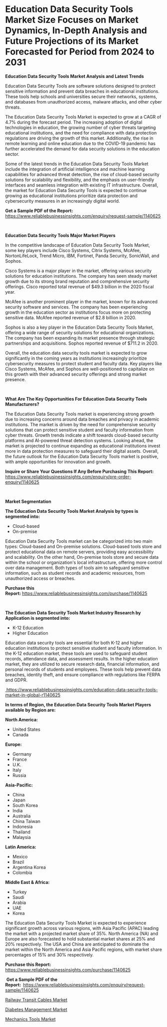 <p><h1>Education Data Security Tools Market Size Focuses on Market Dynamics, In-Depth Analysis and Future Projections of its Market Forecasted for Period from 2024 to 2031</h1></p><p><strong>Education Data Security Tools Market Analysis and Latest Trends</strong></p>
<p><p>Education Data Security Tools are software solutions designed to protect sensitive information and prevent data breaches in educational institutions. These tools help schools and universities secure their networks, systems, and databases from unauthorized access, malware attacks, and other cyber threats.</p><p>The Education Data Security Tools Market is expected to grow at a CAGR of 4.7% during the forecast period. The increasing adoption of digital technologies in education, the growing number of cyber threats targeting educational institutions, and the need for compliance with data protection regulations are driving the growth of this market. Additionally, the rise in remote learning and online education due to the COVID-19 pandemic has further accelerated the demand for data security solutions in the education sector.</p><p>Some of the latest trends in the Education Data Security Tools Market include the integration of artificial intelligence and machine learning capabilities for advanced threat detection, the rise of cloud-based security solutions for scalability and flexibility, and the emphasis on user-friendly interfaces and seamless integration with existing IT infrastructure. Overall, the market for Education Data Security Tools is expected to continue growing as educational institutions prioritize data protection and cybersecurity measures in an increasingly digital world.</p></p>
<p><strong>Get a Sample PDF of the Report:&nbsp;</strong> <a href="https://www.reliablebusinessinsights.com/enquiry/request-sample/1140625">https://www.reliablebusinessinsights.com/enquiry/request-sample/1140625</a></p>
<p>&nbsp;</p>
<p><strong>Education Data Security Tools Major Market Players</strong></p>
<p><p>In the competitive landscape of Education Data Security Tools Market, some key players include Cisco Systems, Citrix Systems, McAfee, NortonLifeLock, Trend Micro, IBM, Fortinet, Panda Security, SonicWall, and Sophos. </p><p>Cisco Systems is a major player in the market, offering various security solutions for education institutions. The company has seen steady market growth due to its strong brand reputation and comprehensive security offerings. Cisco reported total revenue of $49.3 billion in the 2020 fiscal year.</p><p>McAfee is another prominent player in the market, known for its advanced security software and services. The company has been experiencing growth in the education sector as institutions focus more on protecting sensitive data. McAfee reported revenue of $2.8 billion in 2020.</p><p>Sophos is also a key player in the Education Data Security Tools Market, offering a wide range of security solutions for educational organizations. The company has been expanding its market presence through strategic partnerships and acquisitions. Sophos reported revenue of $711.2 in 2020.</p><p>Overall, the education data security tools market is expected to grow significantly in the coming years as institutions increasingly prioritize cybersecurity measures to protect student and faculty data. Key players like Cisco Systems, McAfee, and Sophos are well-positioned to capitalize on this growth with their advanced security offerings and strong market presence.</p></p>
<p>&nbsp;</p>
<p><strong>What Are The Key Opportunities For Education Data Security Tools Manufacturers?</strong></p>
<p><p>The Education Data Security Tools market is experiencing strong growth due to increasing concerns around data breaches and privacy in academic institutions. The market is driven by the need for comprehensive security solutions that can protect sensitive student and faculty information from cyber threats. Growth trends indicate a shift towards cloud-based security platforms and AI-powered threat detection systems. Looking ahead, the market is projected to continue expanding as educational institutions invest more in data protection measures to safeguard their digital assets. Overall, the future outlook for the Education Data Security Tools market is positive, with ample opportunities for innovation and growth.</p></p>
<p><strong>Inquire or Share Your Questions If Any Before Purchasing This Report:</strong> <a href="https://www.reliablebusinessinsights.com/enquiry/pre-order-enquiry/1140625">https://www.reliablebusinessinsights.com/enquiry/pre-order-enquiry/1140625</a></p>
<p>&nbsp;</p>
<p><strong>Market Segmentation</strong></p>
<p><strong>The Education Data Security Tools Market Analysis by types is segmented into:</strong></p>
<p><ul><li>Cloud-based</li><li>On-premise</li></ul></p>
<p><p>Education Data Security Tools market can be categorized into two main types: Cloud-based and On-premise solutions. Cloud-based tools store and protect educational data on remote servers, providing easy accessibility and scalability. On the other hand, On-premise tools store and secure data within the school or organization's local infrastructure, offering more control over data management. Both types of tools aim to safeguard sensitive information, such as student records and academic resources, from unauthorized access or breaches.</p></p>
<p><strong>Purchase this Report:&nbsp;</strong><a href="https://www.reliablebusinessinsights.com/purchase/1140625">https://www.reliablebusinessinsights.com/purchase/1140625</a></p>
<p>&nbsp;</p>
<p><strong>The Education Data Security Tools Market Industry Research by Application is segmented into:</strong></p>
<p><ul><li>K-12 Education</li><li>Higher Education</li></ul></p>
<p><p>Education data security tools are essential for both K-12 and higher education institutions to protect sensitive student and faculty information. In the K-12 education market, these tools are used to safeguard student records, attendance data, and assessment results. In the higher education market, they are utilized to secure research data, financial information, and personal records of students and employees. These tools help prevent data breaches, identity theft, and ensure compliance with regulations like FERPA and GDPR.</p></p>
<p><a href="https://www.reliablebusinessinsights.com/education-data-security-tools-market-in-global-r1140625">&nbsp;https://www.reliablebusinessinsights.com/education-data-security-tools-market-in-global-r1140625</a></p>
<p><strong>In terms of Region, the Education Data Security Tools Market Players available by Region are:</strong></p>
<p>
    <p> <strong> North America: </strong>
        <ul>
            <li>United States</li>
            <li>Canada</li>
        </ul>
        </p> 
    <p> <strong> Europe: </strong>
        <ul>
            <li>Germany</li>
            <li>France</li>
            <li>U.K.</li>
            <li>Italy</li>
            <li>Russia</li>
        </ul>
        </p> 
    <p> <strong> Asia-Pacific: </strong>
        <ul>
            <li>China</li>
            <li>Japan</li>
            <li>South Korea</li>
            <li>India</li>
            <li>Australia</li>
            <li>China Taiwan</li>
            <li>Indonesia</li>
            <li>Thailand</li>
            <li>Malaysia</li>
        </ul>
        </p> 
    <p> <strong> Latin America: </strong>
        <ul>
            <li>Mexico</li>
            <li>Brazil</li>
            <li>Argentina Korea</li>
            <li>Colombia</li>
        </ul>
        </p> 
    <p> <strong> Middle East & Africa: </strong>
        <ul>
            <li>Turkey</li>
            <li>Saudi</li>
            <li>Arabia</li>
            <li>UAE</li>
            <li>Korea</li>
        </ul>
    </p>
    </p>
<p><p>The Education Data Security Tools Market is expected to experience significant growth across various regions, with Asia Pacific (APAC) leading the market with a projected market share of 35%. North America (NA) and Europe are also forecasted to hold substantial market shares at 25% and 20% respectively. The USA and China are anticipated to dominate the market within the North America and Asia Pacific regions, with market share percentages of 15% and 30% respectively.</p></p>
<p><strong>Purchase this Report: </strong><a href="https://www.reliablebusinessinsights.com/purchase/1140625">https://www.reliablebusinessinsights.com/purchase/1140625</a></p>
<p>&nbsp;<strong>Get a Sample PDF of the Report:&nbsp;&nbsp;</strong><a href="https://www.reliablebusinessinsights.com/enquiry/request-sample/1140625">https://www.reliablebusinessinsights.com/enquiry/request-sample/1140625</a></p>
<p><strong></strong></p>
<p><p><a href="https://github.com/NorbertYates/Market-Research-Report-List-6/blob/main/railway-transit-cables-market.md">Railway Transit Cables Market</a></p><p><a href="https://view.publitas.com/reportprime-1/diabetes-management-market-a-global-and-regional-analysis-focus-on-end-user-product-and-region-analysis-and-forecast-2024-2031/">Diabetes Management Market</a></p><p><a href="https://github.com/prosalinda88/Market-Research-Report-List-5/blob/main/mechanics-tools-market.md">Mechanics Tools Market</a></p></p>